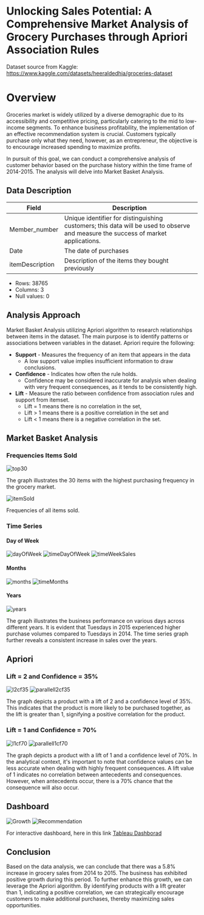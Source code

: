 # Unlocking Sales Potential: A Comprehensive Market Analysis of Grocery Purchases through Apriori Association Rules
Dataset source from Kaggle: https://www.kaggle.com/datasets/heeraldedhia/groceries-dataset

# Overview
Groceries market is widely utilized by a diverse demographic due to its accessibility and competitive pricing, particularly catering to the mid to low-income segments. To enhance business profitability, the implementation of an effective recommendation system is crucial. Customers typically purchase only what they need, however, as an entrepreneur, the objective is to encourage increased spending to maximize profits.

In pursuit of this goal, we can conduct a comprehensive analysis of customer behavior based on the purchase history within the time frame of 2014-2015. The analysis will delve into Market Basket Analysis.

## Data Description
| Field          | Description                                                    |
|----------------|----------------------------------------------------------------|
|Member_number   | Unique identifier for distinguishing customers; this data will be used to observe and measure the success of market applications.                        |
|Date            | The date of purchases                                          |
|itemDescription | Description of the items they bought previously                |

- Rows: 38765
- Columns: 3
- Null values: 0

## Analysis Approach
Market Basket Analysis utilizing Apriori algorithm to research relationships between items in the dataset. The main purpose is to identify patterns or associations between variables in the dataset. Apriori require the following:
- **Support** - Measures the frequency of an item that appears in the data
   - A low support value implies insufficient information to draw conclusions.
- **Confidence** - Indicates how often the rule holds.
   - Confidence may be considered inaccurate for analysis when dealing with very frequent consequences, as it tends to be consistently high.
- **Lift** - Measure the ratio between confidence from association rules and support from itemset.
    -  Lift = 1 means there is no correlation in the set,
    -  Lift > 1 means there is a positive correlation in the set and
    -  Lift < 1 means there is a negative correlation in the set.

## Market Basket Analysis
### Frequencies Items Sold
![top30](image/top30.png)

The graph illustrates the 30 items with the highest purchasing frequency in the grocery market.

![itemSold](image/frequencies.png)

Frequencies of all items sold.

### Time Series
#### Day of Week
![dayOfWeek](image/DayOfWeek.png)
![timeDayOfWeek](image/dailySales.png)
![timeWeekSales](image/weekSales.png)


#### Months
![months](image/Month.png)
![timeMonths](image/monthSales.png)


#### Years
![years](/image/years.png)

The graph illustrates the business performance on various days across different years. It is evident that Tuesdays in 2015 experienced higher purchase volumes compared to Tuesdays in 2014. The time series graph further reveals a consistent increase in sales over the years.

## Apriori
### Lift = 2 and Confidence = 35%
![l2cf35](image/lift2CF35.png)
![parallell2cf35](image/parallel_lift2CF35.png)

The graph depicts a product with a lift of 2 and a confidence level of 35%. This indicates that the product is more likely to be purchased together, as the lift is greater than 1, signifying a positive correlation for the product.

### Lift = 1 and Confidence = 70%
![l1cf70](image/lift1CF70.png)
![parallell1cf70](image/parallel_lift1CF70.png)

The graph depicts a product with a lift of 1 and a confidence level of 70%. In the analytical context, it's important to note that confidence values can be less accurate when dealing with highly frequent consequences. A lift value of 1 indicates no correlation between antecedents and consequences. However, when antecedents occur, there is a 70% chance that the consequence will also occur.

## Dashboard
![Growth](image/Growth%20Dashboard.png)
![Recommendation](image/Recommendation%20Dashboard.png)

For interactive dashboard, here in this link [Tableau Dashborad](https://public.tableau.com/app/profile/daniel.rivalsyah2244/viz/TimeAnalysisAndRecommendations/RecommendationDashboard.png)

## Conclusion
Based on the data analysis, we can conclude that there was a 5.8% increase in grocery sales from 2014 to 2015. The business has exhibited positive growth during this period. To further enhance this growth, we can leverage the Apriori algorithm. By identifying products with a lift greater than 1, indicating a positive correlation, we can strategically encourage customers to make additional purchases, thereby maximizing sales opportunities.
